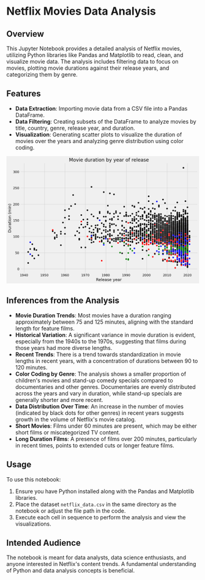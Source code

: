 
# Netflix Movies Data Analysis

## Overview

This Jupyter Notebook provides a detailed analysis of Netflix movies, utilizing Python libraries like Pandas and Matplotlib to read, clean, and visualize movie data. The analysis includes filtering data to focus on movies, plotting movie durations against their release years, and categorizing them by genre.

## Features

- **Data Extraction**: Importing movie data from a CSV file into a Pandas DataFrame.
- **Data Filtering**: Creating subsets of the DataFrame to analyze movies by title, country, genre, release year, and duration.
- **Visualization**: Generating scatter plots to visualize the duration of movies over the years and analyzing genre distribution using color coding.

![Movie duration by year of release](Movieanalysis.png)

## Inferences from the Analysis

- **Movie Duration Trends**: Most movies have a duration ranging approximately between 75 and 125 minutes, aligning with the standard length for feature films.
- **Historical Variation**: A significant variance in movie duration is evident, especially from the 1940s to the 1970s, suggesting that films during those years had more diverse lengths.
- **Recent Trends**: There is a trend towards standardization in movie lengths in recent years, with a concentration of durations between 90 to 120 minutes.
- **Color Coding by Genre**: The analysis shows a smaller proportion of children's movies and stand-up comedy specials compared to documentaries and other genres. Documentaries are evenly distributed across the years and vary in duration, while stand-up specials are generally shorter and more recent.
- **Data Distribution Over Time**: An increase in the number of movies (indicated by black dots for other genres) in recent years suggests growth in the volume of Netflix's movie catalog.
- **Short Movies**: Films under 60 minutes are present, which may be either short films or miscategorized TV content.
- **Long Duration Films**: A presence of films over 200 minutes, particularly in recent times, points to extended cuts or longer feature films.

## Usage

To use this notebook:

1. Ensure you have Python installed along with the Pandas and Matplotlib libraries.
2. Place the dataset `netflix_data.csv` in the same directory as the notebook or adjust the file path in the code.
3. Execute each cell in sequence to perform the analysis and view the visualizations.

## Intended Audience

The notebook is meant for data analysts, data science enthusiasts, and anyone interested in Netflix's content trends. A fundamental understanding of Python and data analysis concepts is beneficial.
